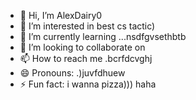 - 👋 Hi, I’m AlexDairy0
- 👀 I’m interested in best cs tactic)
- 🌱 I’m currently learning ...nsdfgvsethbtb
- 💞️ I’m looking to collaborate on 
- 📫 How to reach me .bcrfdcvghj
- 😄 Pronouns: .)juvfdhuew
- ⚡ Fun fact: i wanna pizza))) haha
<!---
AlexDairy0/AlexDairy0 is a ✨ special ✨ repository because its `README.md` (this file) appears on your GitHub profile.
You can click the Preview link to take a look at your changes.
---
